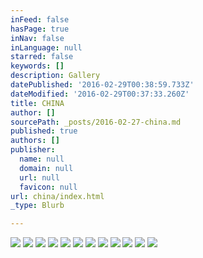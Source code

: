 ```yaml
---
inFeed: false
hasPage: true
inNav: false
inLanguage: null
starred: false
keywords: []
description: Gallery
datePublished: '2016-02-29T00:38:59.733Z'
dateModified: '2016-02-29T00:37:33.260Z'
title: CHINA
author: []
sourcePath: _posts/2016-02-27-china.md
published: true
authors: []
publisher:
  name: null
  domain: null
  url: null
  favicon: null
url: china/index.html
_type: Blurb

---
```

![](https://s3-us-west-2.amazonaws.com/the-grid-img/p/a2294ebf32776b808f6bbfb74d7b8ca616ff2a6a.jpg)
![](https://s3-us-west-2.amazonaws.com/the-grid-img/p/1adf49a033aece99cc9f8ba4f0f2c6dbec63b6d0.jpg)
![](https://s3-us-west-2.amazonaws.com/the-grid-img/p/ca9ab0ac94c3ceed60269a217d4ee9617c5aceee.jpg)
![](https://s3-us-west-2.amazonaws.com/the-grid-img/p/9dbb1a5ad8b534f5cdc0e200f4e89be678acb0cc.jpg)
![](https://s3-us-west-2.amazonaws.com/the-grid-img/p/53bcca36ba20b2a554f8e23916c7664494748403.jpg)
![](https://s3-us-west-2.amazonaws.com/the-grid-img/p/0207cf67e750c410177af298226aed1f76bfc456.jpg)
![](https://s3-us-west-2.amazonaws.com/the-grid-img/p/4fa7119861acec56443af42d1f3a153a6759cf7c.jpg)
![](https://s3-us-west-2.amazonaws.com/the-grid-img/p/b67f425ebc34ad011d7c48fb2fff386661212f7f.jpg)
![](https://s3-us-west-2.amazonaws.com/the-grid-img/p/91e2b4b11d121aeee566b4cc249d7adbc4d232f1.jpg)
![](https://s3-us-west-2.amazonaws.com/the-grid-img/p/be3fa5a5d7497eece08153bed46ff686bc25032a.jpg)
![](https://s3-us-west-2.amazonaws.com/the-grid-img/p/528b1eb3637272224e532b5244a544b19816b83b.jpg)
![](https://s3-us-west-2.amazonaws.com/the-grid-img/p/40fa99bb7d0fc3b508c79fe03e0e14d25a391200.jpg)